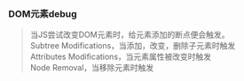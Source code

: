 ### DOM元素debug
> 当JS尝试改变DOM元素时，给元素添加的断点便会触发。  
Subtree Modifications，当添加，改变，删除子元素时触发  
Attributes Modifications，当元素属性被改变时触发  
Node Removal，当移除元素时触发
